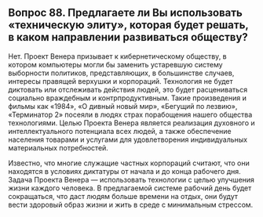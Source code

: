 ## Вопрос 88. Предлагаете ли Вы использовать «техническую элиту», которая будет решать, в каком направлении развиваться обществу?

Нет. Проект Венера призывает к кибернетическому обществу, в котором компьютеры могли бы заменить устаревшую систему выборности политиков, представляющих, в большинстве случаев, интересы правящей верхушки и корпораций. Технология не будет диктовать или отслеживать действия людей, это будет расцениваться социально враждебным и контрпродуктивным. Такие произведения и фильмы как «1984», «О дивный новый мир», «Бегущий по лезвию», «Терминатор 2» посеяли в людях страх порабощения нашего общества технологиями. Целью Проекта Венера является реализация духовного и интеллектуального потенциала всех людей, а также обеспечение населения товарами и услугами для удовлетворения индивидуальных материальных потребностей.

Известно, что многие служащие частных корпораций считают, что они находятся в условиях диктатуры от начала и до конца рабочего дня. Задача Проекта Венера — использовать технологии с целью улучшения жизни каждого человека. В предлагаемой системе рабочий день будет сокращаться, что даст людям больше времени на отдых, они будут вести здоровый образ жизни и жить в среде с минимальным стрессом.